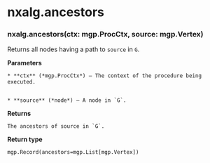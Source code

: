 # nxalg.ancestors


### nxalg.ancestors(ctx: mgp.ProcCtx, source: mgp.Vertex)
Returns all nodes having a path to `source` in `G`.


**Parameters**

    
    * **ctx** (*mgp.ProcCtx*) – The context of the procedure being executed.


    * **source** (*node*) – A node in `G`.



**Returns**

    The ancestors of source in `G`.



**Return type**

    mgp.Record(ancestors=mgp.List[mgp.Vertex])
